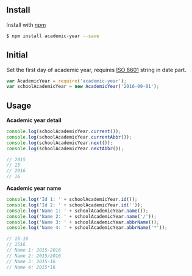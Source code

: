 ## Install

Install with [npm](https://www.npmjs.com/)

```sh
$ npm install academic-year --save
```


## Initial

Set the first day of academic year, requires [ISO 8601](https://en.wikipedia.org/wiki/ISO_8601) string in date part.


```js
var AcademicYear = require('academic-year');
var schoolAcademicYear = new AcademicYear('2016-09-01');
```

## Usage
**Academic year detail**
```js
console.log(schoolAcademicYear.current());
console.log(schoolAcademicYear.currentAbbr());
console.log(schoolAcademicYear.next());
console.log(schoolAcademicYear.nextAbbr());

// 2015
// 15
// 2016
// 16
```

**Academic year name**
```js
console.log('Id 1: ' + schoolAcademicYear.id());
console.log('Id 2: ' + schoolAcademicYear.id(''));	
console.log('Name 1: ' + schoolAcademicYear.name());
console.log('Name 2: ' + schoolAcademicYear.name('/'));	
console.log('Name 3: ' + schoolAcademicYear.abbrName());
console.log('Name 4: ' + schoolAcademicYear.abbrName('*'));	

// 15-16
// 1516
// Name 1: 2015-2016
// Name 2: 2015/2016
// Name 3: 2015-16
// Name 4: 2015*16
```




